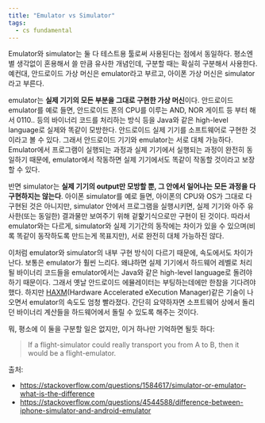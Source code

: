 ```yaml
---
title: "Emulator vs Simulator"
tags:
  - cs fundamental
---
```


Emulator와 simulator는 둘 다 테스트용 툴로써 사용된다는 점에서 동일하다. 평소엔 별 생각없이 혼용해서 쓸 만큼 유사한 개념인데, 구분할 때는 확실히 구분해서 사용한다. 예컨대, 안드로이드 가상 머신은 emulator라고 부르고, 아이폰 가상 머신은 simulator라고 부른다.

emulator는 **실제 기기의 모든 부분을 그대로 구현한 가상 머신**이다. 안드로이드 emulator를 예로 들면, 안드로이드 폰의 CPU를 이루는 AND, NOR 게이트 등 부터 해서 0110.. 등의 바이너리 코드를 처리하는 방식 등을 Java와 같은 high-level language로 실제와 똑같이 모방한다. 안드로이드 실제 기기를 소프트웨어로 구현한 것이라고 볼 수 있다. 그래서 안드로이드 기기와 emulator는 서로 대체 가능하다. Emulator에서 프로그램이 실행되는 과정과 실제 기기에서 실행되는 과정이 완전히 동일하기 때문에, emulator에서 작동하면 실제 기기에서도 똑같이 작동할 것이라고 보장할 수 있다.

반면 simulator는 **실제 기기의 output만 모방할 뿐, 그 안에서 일어나는 모든 과정을 다 구현하지는 않는다**. 아이폰 simulator를 예로 들면, 아이폰의 CPU와 OS가 그대로 다 구현된 것은 아니지만, simulator 안에서 프로그램을 실행시키면, 실제 기기와 아주 유사한(또는 동일한) 결과물만 보여주기 위해 겉핥기식으로만 구현이 된 것이다. 따라서 emulator와는 다르게, simulator와 실제 기기간의 동작에는 차이가 있을 수 있으며(비록 똑같이 동작하도록 만드는게 목표지만), 서로 완전히 대체 가능하진 않다.

이처럼 emulator와 simulator의 내부 구현 방식이 다르기 때문에, 속도에서도 차이가 난다. 보통은 emulator가 훨씬 느리다. 왜냐하면 실제 기기에서 하드웨어 레벨로 처리될 바이너리 코드들을 emulator에서는 Java와 같은 high-level language로 돌려야하기 때문이다. 그래서 옛날 안드로이드 에뮬레이터는 부팅하는데에만 한참을 기다려야했다. 하지만 [HAXM](https://software.intel.com/en-us/articles/intel-hardware-accelerated-execution-manager-intel-haxm)(Hardware Accelerated eXecution Manager)같은 기술이 나오면서 emulator의 속도도 엄청 빨라졌다. 간단히 요약하자면 소프트웨어 상에서 돌리던 바이너리 계산들을 하드웨어에서 돌릴 수 있도록 해주는 것이다.

뭐, 평소에 이 둘을 구분할 일은 없지만, 이거 하나만 기억하면 될듯 하다:
> If a flight-simulator could really transport you from A to B, then it would be a flight-emulator.

출처:
- https://stackoverflow.com/questions/1584617/simulator-or-emulator-what-is-the-difference
- https://stackoverflow.com/questions/4544588/difference-between-iphone-simulator-and-android-emulator
